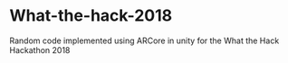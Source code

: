 # What-the-hack-2018
Random code implemented using ARCore in unity for the What the Hack Hackathon 2018                                               
